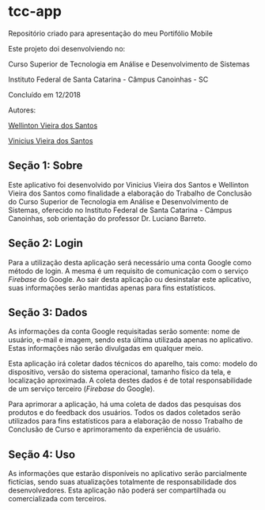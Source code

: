 # tcc-app

Repositório criado para apresentação do meu Portifólio Mobile

Este projeto doi desenvolviendo no: 

Curso Superior de Tecnologia em Análise e Desenvolvimento de Sistemas 

Instituto Federal de Santa Catarina - Câmpus Canoinhas - SC 

Concluído em 12/2018

Autores: 

[Wellinton Vieira dos Santos](https://github.com/wellintonvieira)

[Vinicius Vieira dos Santos](https://github.com/viniciusvsantos)

## Seção 1: Sobre

Este aplicativo foi desenvolvido por Vinicius Vieira dos Santos e Wellinton Vieira dos Santos como finalidade a elaboração do Trabalho de Conclusão do Curso Superior de Tecnologia em Análise e Desenvolvimento de Sistemas, oferecido no Instituto Federal de Santa Catarina - Câmpus Canoinhas, sob orientação do professor Dr. Luciano Barreto.

## Seção 2: Login
   
Para a utilização desta aplicação será necessário uma conta Google como método de login. A mesma é um requisito de comunicação com o serviço <i>Firebase</i> do Google. Ao sair desta aplicação ou desinstalar este aplicativo, suas informações serão mantidas apenas para fins estatísticos.
   
## Seção 3: Dados

As informações da conta Google requisitadas serão somente: nome de usuário, e-mail e imagem, sendo esta última utilizada apenas no aplicativo. Estas informações não serão divulgadas em qualquer meio.
        
Esta aplicação irá coletar dados técnicos do aparelho, tais como: modelo do dispositivo, versão do sistema operacional, tamanho físico da tela, e localização aproximada. A coleta destes dados é de total responsabilidade de um serviço terceiro (<i>Firebase</i> do Google).

Para aprimorar a aplicação, há uma coleta de dados das pesquisas dos produtos e do feedback dos usuários. Todos os dados coletados serão utilizados para fins estatísticos para a elaboração de nosso Trabalho de Conclusão de Curso e aprimoramento da experiência de usuário.

## Seção 4: Uso
   
As informações que estarão disponíveis no aplicativo serão parcialmente fictícias, sendo suas atualizações totalmente de responsabilidade dos desenvolvedores. Esta aplicação não poderá ser compartilhada ou comercializada com terceiros.

